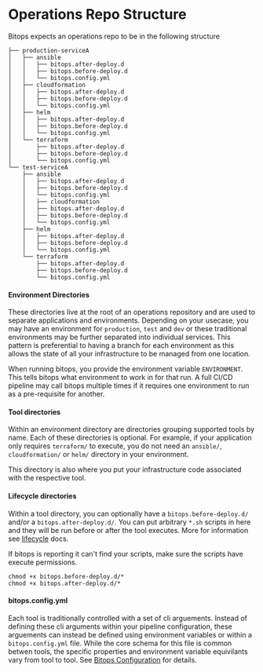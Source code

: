 # Operations Repo Structure
Bitops expects an operations repo to be in the following structure
```
├── production-serviceA
│   ├── ansible
│   │   ├── bitops.after-deploy.d
│   │   ├── bitops.before-deploy.d
│   │   └── bitops.config.yml
│   ├── cloudformation
│   │   ├── bitops.after-deploy.d
│   │   ├── bitops.before-deploy.d
│   │   └── bitops.config.yml
│   ├── helm
│   │   ├── bitops.after-deploy.d
│   │   ├── bitops.before-deploy.d
│   │   └── bitops.config.yml
│   └── terraform
│       ├── bitops.after-deploy.d
│       ├── bitops.before-deploy.d
│       └── bitops.config.yml
└── test-serviceA
    ├── ansible
    │   ├── bitops.after-deploy.d
    │   ├── bitops.before-deploy.d
    │   └── bitops.config.yml
    │   ├── cloudformation
    │   ├── bitops.after-deploy.d
    │   ├── bitops.before-deploy.d
    │   └── bitops.config.yml
    ├── helm
    │   ├── bitops.after-deploy.d
    │   ├── bitops.before-deploy.d
    │   └── bitops.config.yml
    └── terraform
        ├── bitops.after-deploy.d
        ├── bitops.before-deploy.d
        └── bitops.config.yml
```

#### Environment Directories
These directories live at the root of an operations repository and are used to separate applications and environments. Depending on your usecase, you may have an environment for `production`, `test` and `dev` or these traditional environments may be further separated into individual services. This pattern is preferential to having a branch for each environment as this allows the state of all your infrastructure to be managed from one location.

When running bitops, you provide the environment variable `ENVIRONMENT`. This tells bitops what environment to work in for that run. A full CI/CD pipeline may call bitops multiple times if it requires one environment to run as a pre-requisite for another.

#### Tool directories
Within an environment directory are directories grouping supported tools by name. Each of these directories is optional. For example, if your application only requires `terraform/` to execute, you do not need an `ansible/`, `cloudformation/` or `helm/` directory in your environment.

This directory is also where you put your infrastructure code associated with the respective tool.

#### Lifecycle directories
Within a tool directory, you can optionally have a `bitops.before-deploy.d/` and/or a `bitops.after-deploy.d/`. You can put arbitrary `*.sh` scripts in here and they will be run before or after the tool executes. More for information see [lifecycle](lifecycle.md) docs.

If bitops is reporting it can't find your scripts, make sure the scripts have execute permissions.
```
chmod +x bitops.before-deploy.d/*
chmod +x bitops.after-deploy.d/*
```

#### bitops.config.yml
Each tool is traditionally controlled with a set of cli arguements. Instead of defining these cli arguments within your pipeline configuration, these arguements can instead be defined using environment variables or within a `bitops.config.yml` file. While the core schema for this file is common betwen tools, the specific properties and environment variable equivilants vary from tool to tool. See [Bitops Configuration](configuration-base.md) for details.


